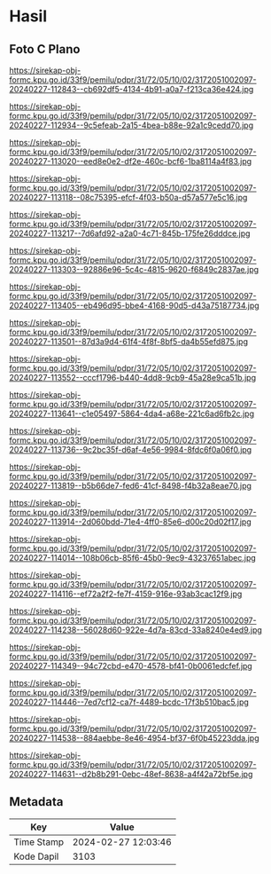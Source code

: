 # Hasil

## Foto C Plano

https://sirekap-obj-formc.kpu.go.id/33f9/pemilu/pdpr/31/72/05/10/02/3172051002097-20240227-112843--cb692df5-4134-4b91-a0a7-f213ca36e424.jpg

https://sirekap-obj-formc.kpu.go.id/33f9/pemilu/pdpr/31/72/05/10/02/3172051002097-20240227-112934--9c5efeab-2a15-4bea-b88e-92a1c9cedd70.jpg

https://sirekap-obj-formc.kpu.go.id/33f9/pemilu/pdpr/31/72/05/10/02/3172051002097-20240227-113020--eed8e0e2-df2e-460c-bcf6-1ba8114a4f83.jpg

https://sirekap-obj-formc.kpu.go.id/33f9/pemilu/pdpr/31/72/05/10/02/3172051002097-20240227-113118--08c75395-efcf-4f03-b50a-d57a577e5c16.jpg

https://sirekap-obj-formc.kpu.go.id/33f9/pemilu/pdpr/31/72/05/10/02/3172051002097-20240227-113217--7d6afd92-a2a0-4c71-845b-175fe26dddce.jpg

https://sirekap-obj-formc.kpu.go.id/33f9/pemilu/pdpr/31/72/05/10/02/3172051002097-20240227-113303--92886e96-5c4c-4815-9620-f6849c2837ae.jpg

https://sirekap-obj-formc.kpu.go.id/33f9/pemilu/pdpr/31/72/05/10/02/3172051002097-20240227-113405--eb496d95-bbe4-4168-90d5-d43a75187734.jpg

https://sirekap-obj-formc.kpu.go.id/33f9/pemilu/pdpr/31/72/05/10/02/3172051002097-20240227-113501--87d3a9d4-61f4-4f8f-8bf5-da4b55efd875.jpg

https://sirekap-obj-formc.kpu.go.id/33f9/pemilu/pdpr/31/72/05/10/02/3172051002097-20240227-113552--cccf1796-b440-4dd8-9cb9-45a28e9ca51b.jpg

https://sirekap-obj-formc.kpu.go.id/33f9/pemilu/pdpr/31/72/05/10/02/3172051002097-20240227-113641--c1e05497-5864-4da4-a68e-221c6ad6fb2c.jpg

https://sirekap-obj-formc.kpu.go.id/33f9/pemilu/pdpr/31/72/05/10/02/3172051002097-20240227-113736--9c2bc35f-d6af-4e56-9984-8fdc6f0a06f0.jpg

https://sirekap-obj-formc.kpu.go.id/33f9/pemilu/pdpr/31/72/05/10/02/3172051002097-20240227-113819--b5b66de7-fed6-41cf-8498-f4b32a8eae70.jpg

https://sirekap-obj-formc.kpu.go.id/33f9/pemilu/pdpr/31/72/05/10/02/3172051002097-20240227-113914--2d060bdd-71e4-4ff0-85e6-d00c20d02f17.jpg

https://sirekap-obj-formc.kpu.go.id/33f9/pemilu/pdpr/31/72/05/10/02/3172051002097-20240227-114014--108b06cb-85f6-45b0-9ec9-43237651abec.jpg

https://sirekap-obj-formc.kpu.go.id/33f9/pemilu/pdpr/31/72/05/10/02/3172051002097-20240227-114116--ef72a2f2-fe7f-4159-916e-93ab3cac12f9.jpg

https://sirekap-obj-formc.kpu.go.id/33f9/pemilu/pdpr/31/72/05/10/02/3172051002097-20240227-114238--56028d60-922e-4d7a-83cd-33a8240e4ed9.jpg

https://sirekap-obj-formc.kpu.go.id/33f9/pemilu/pdpr/31/72/05/10/02/3172051002097-20240227-114349--94c72cbd-e470-4578-bf41-0b0061edcfef.jpg

https://sirekap-obj-formc.kpu.go.id/33f9/pemilu/pdpr/31/72/05/10/02/3172051002097-20240227-114446--7ed7cf12-ca7f-4489-bcdc-17f3b510bac5.jpg

https://sirekap-obj-formc.kpu.go.id/33f9/pemilu/pdpr/31/72/05/10/02/3172051002097-20240227-114538--884aebbe-8e46-4954-bf37-6f0b45223dda.jpg

https://sirekap-obj-formc.kpu.go.id/33f9/pemilu/pdpr/31/72/05/10/02/3172051002097-20240227-114631--d2b8b291-0ebc-48ef-8638-a4f42a72bf5e.jpg


## Metadata

| Key        | Value               |
| ---------- | ------------------- |
| Time Stamp | 2024-02-27 12:03:46 |
| Kode Dapil | 3103                |



